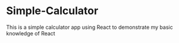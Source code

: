 # Simple-Calculator
This is a simple calculator app using React to demonstrate my basic knowledge of React
